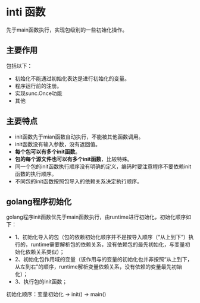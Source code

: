 # inti 函数

先于main函数执行，实现包级别的一些初始化操作。

## 主要作用

包括以下：

- 初始化不能通过初始化表达是进行初始化的变量。
- 程序运行前的注册。
- 实现sunc.Once功能
- 其他

## 主要特点

- init函数先于mian函数自动执行，不能被其他函数调用。
- init函数没有输入参数，没有返回值。
- **每个包可以有多个init函数**。
- **包的每个源文件也可以有多个init函数**，比较特殊。
- 同一个包的init函数执行顺序没有明确的定义，编码时要注意程序不要依赖init函数的执行顺序。
- 不同包的init函数按照包导入的依赖关系决定执行顺序。
  
## golang程序初始化

golang程序init函数优先于main函数执行，由runtime进行初始化，初始化顺序如下：

- 1、初始化导入的包（包的依赖初始化顺序并不是按导入顺序（“从上到下”）执行的，runtime需要解析包的依赖关系，没有依赖包的最先初始化，与变量初始化依赖关系类似）；
- 2、初始化包作用域的变量（该作用与的变量的初始化也并非按照“从上到下，从左到右”的顺序，runtime解析变量依赖关系，没有依赖的变量最先初始化）；
- 3、执行包的init函数；

初始化顺序：变量初始化 -> init() -> main()
